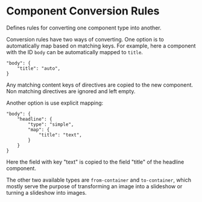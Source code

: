 # Component Conversion Rules

Defines rules for converting one component type into another.

Conversion rules have two ways of converting. One option is to automatically map based on matching keys. For example, here a component with the ID `body` can be automatically mapped to `title`.

```
"body": {
    "title": "auto",
}
```

Any matching content keys of directives are copied to the new component. Non matching directives are ignored and left empty.

Another option is use explicit mapping:

```
"body": {
    "headline": {
        "type": "simple",
        "map": {
            "title": "text",
        }
    }
}
```

Here the field with key "text" is copied to the field "title" of the headline component.

The other two available types are `from-container` and `to-container`, which mostly serve the purpose of transforming an image into a slideshow or turning a slideshow into images.